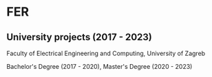 # FER
University projects (2017 - 2023)
------------------------------------
Faculty of Electrical Engineering and Computing, University of Zagreb

Bachelor's Degree (2017 - 2020),
Master's Degree (2020 - 2023)
